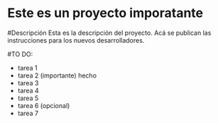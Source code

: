 Este es un proyecto imporatante
===============================

#Descripción
Esta es la descripción del proyecto.
Acá se publican las instrucciones para los nuevos desarrolladores.

#TO DO:
- tarea 1
- tarea 2 (importante) hecho
- tarea 3
- tarea 4
- tarea 5
- tarea 6 (opcional)
- tarea 7
